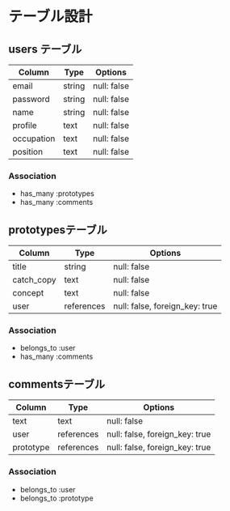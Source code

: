 # テーブル設計

## users テーブル

| Column     | Type        | Options      |
| ---------- | ----------- | ------------ |
| email      | string      | null: false  |
| password   | string      | null: false  |
| name       | string      | null: false  |
| profile    | text        | null: false  |
| occupation | text        | null: false  |
| position   | text        | null: false  |

### Association

- has_many :prototypes
- has_many :comments



## prototypesテーブル

| Column     | Type       | Options                        |
| ---------- | ---------- | ------------------------------ |
| title      | string     | null: false                    |
| catch_copy | text       | null: false                    |
| concept    | text       | null: false                    |
| user       | references | null: false, foreign_key: true |

### Association

- belongs_to :user
- has_many :comments


 ## commentsテーブル

| Column    | Type        | Options                        |
| --------- | ----------- | ------------------------------ |
| text      | text        | null: false                    |
| user      | references  | null: false, foreign_key: true |
| prototype | references  | null: false, foreign_key: true |

### Association

- belongs_to :user
- belongs_to :prototype